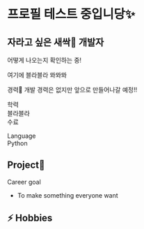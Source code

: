 # 프로필 테스트 중입니당✨
자라고 싶은 새싹🌱 개발자
---

어떻게 나오는지 확인하는 중!

여기에 블라블라 뫄뫄뫄

경력🔭
개발 경력은 없지만 앞으로 만들어나갈 예정!!

학력  
블라블라  
수료

Language  
Python

Project👯  
- 

Career goal
- To make something everyone want


⚡ Hobbies  
-
